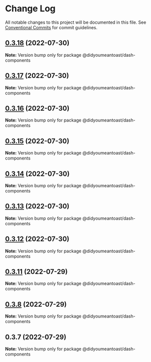 # Change Log

All notable changes to this project will be documented in this file.
See [Conventional Commits](https://conventionalcommits.org) for commit guidelines.

## [0.3.18](https://github.com/ionic-team/stencil-component-starter/compare/@didyoumeantoast/dash-components@0.3.17...@didyoumeantoast/dash-components@0.3.18) (2022-07-30)

**Note:** Version bump only for package @didyoumeantoast/dash-components





## [0.3.17](https://github.com/ionic-team/stencil-component-starter/compare/@didyoumeantoast/dash-components@0.3.16...@didyoumeantoast/dash-components@0.3.17) (2022-07-30)

**Note:** Version bump only for package @didyoumeantoast/dash-components





## [0.3.16](https://github.com/ionic-team/stencil-component-starter/compare/@didyoumeantoast/dash-components@0.3.15...@didyoumeantoast/dash-components@0.3.16) (2022-07-30)

**Note:** Version bump only for package @didyoumeantoast/dash-components





## [0.3.15](https://github.com/ionic-team/stencil-component-starter/compare/@didyoumeantoast/dash-components@0.3.14...@didyoumeantoast/dash-components@0.3.15) (2022-07-30)

**Note:** Version bump only for package @didyoumeantoast/dash-components





## [0.3.14](https://github.com/ionic-team/stencil-component-starter/compare/@didyoumeantoast/dash-components@0.3.13...@didyoumeantoast/dash-components@0.3.14) (2022-07-30)

**Note:** Version bump only for package @didyoumeantoast/dash-components





## [0.3.13](https://github.com/ionic-team/stencil-component-starter/compare/@didyoumeantoast/dash-components@0.3.12...@didyoumeantoast/dash-components@0.3.13) (2022-07-30)

**Note:** Version bump only for package @didyoumeantoast/dash-components





## [0.3.12](https://github.com/ionic-team/stencil-component-starter/compare/@didyoumeantoast/dash-components@0.3.11...@didyoumeantoast/dash-components@0.3.12) (2022-07-30)

**Note:** Version bump only for package @didyoumeantoast/dash-components





## [0.3.11](https://github.com/ionic-team/stencil-component-starter/compare/@didyoumeantoast/dash-components@0.3.10...@didyoumeantoast/dash-components@0.3.11) (2022-07-29)

**Note:** Version bump only for package @didyoumeantoast/dash-components





## [0.3.8](https://github.com/ionic-team/stencil-component-starter/compare/@didyoumeantoast/dash-components@0.3.7...@didyoumeantoast/dash-components@0.3.8) (2022-07-29)

**Note:** Version bump only for package @didyoumeantoast/dash-components





## 0.3.7 (2022-07-29)

**Note:** Version bump only for package @didyoumeantoast/dash-components

